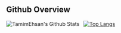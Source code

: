 ## Github Overview

<img align="left" alt="TamimEhsan's Github Stats" src="https://github-readme-stats.vercel.app/api?username=Evlers&show_icons=true" />    &nbsp;
[![Top Langs](https://github-readme-stats.vercel.app/api/top-langs/?username=Evlers)](https://github.com/anuraghazra/github-readme-stats) 
